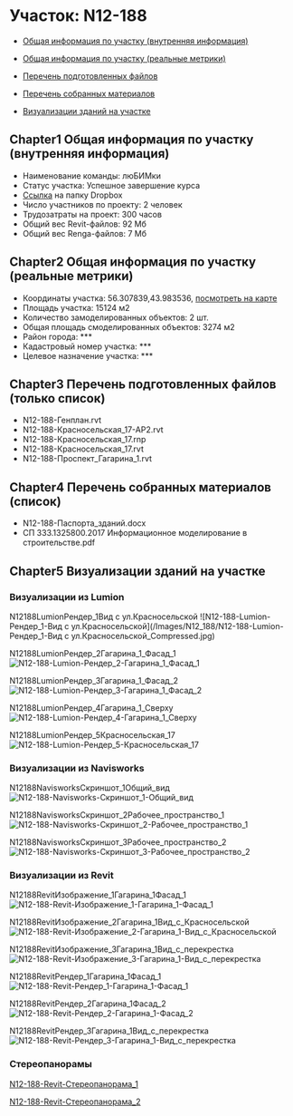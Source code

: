 # Участок: N12-188

* [Общая информация по участку (внутренняя информация)](#Chapter1)

* [Общая информация по участку (реальные метрики)](#Chapter2)

* [Перечень подготовленных файлов](#Chapter3)

* [Перечень собранных материалов](#Chapter4)

* [Визуализации зданий на участке](#Chapter5)

## <a id="test">Chapter1</a> Общая информация по участку (внутренняя информация)
+ Наименование команды: люБИМки
+ Статус участка: Успешное завершение курса
+ [Ссылка](https://www.dropbox.com/sh/wvvgv1nw1iqred9/AADQTLklQVIjTfdoFqHCnH8Za/N12_188?dl=0) на папку Dropbox
+ Число участников по проекту: 2 человек
+ Трудозатраты на проект: 300 часов
+ Общий вес Revit-файлов: 92 Мб
+ Общий вес Renga-файлов: 7 Мб
## <a id="test">Chapter2</a> Общая информация по участку (реальные метрики)
+ Координаты участка: 56.307839,43.983536, [посмотреть на карте](https://yandex.ru/maps/47/nizhny-novgorod/?ll=56.307839%2C43.983536&z=19)
+ Площадь участка: 15124 м2
+ Количество замоделированных объектов: 2 шт.
+ Общая площадь смоделированных объектов: 3274 м2
+ Район города: *** 
+ Кадастровый номер участка: *** 
+ Целевое назначение участка: *** 
## <a id="test">Chapter3</a> Перечень подготовленных файлов (только список)
+ N12-188-Генплан.rvt
+ N12-188-Красносельская_17-АР2.rvt
+ N12-188-Красносельская_17.rnp
+ N12-188-Красносельская_17.rvt
+ N12-188-Проспект_Гагарина_1.rvt
## <a id="test">Chapter4</a> Перечень собранных материалов (список)
+ N12-188-Паспорта_зданий.docx
+ СП 333.1325800.2017 Информационное моделирование в строительстве.pdf
## <a id="test">Chapter5</a> Визуализации зданий на участке
### Визуализации из Lumion
N12188LumionРендер_1Вид с ул.Красносельской
![N12-188-Lumion-Рендер_1-Вид с ул.Красносельской](/Images/N12_188/N12-188-Lumion-Рендер_1-Вид с ул.Красносельской_Compressed.jpg)

N12188LumionРендер_2Гагарина_1_Фасад_1
![N12-188-Lumion-Рендер_2-Гагарина_1_Фасад_1](/Images/N12_188/N12-188-Lumion-Рендер_2-Гагарина_1_Фасад_1_Compressed.jpg)

N12188LumionРендер_3Гагарина_1_Фасад_2
![N12-188-Lumion-Рендер_3-Гагарина_1_Фасад_2](/Images/N12_188/N12-188-Lumion-Рендер_3-Гагарина_1_Фасад_2_Compressed.jpg)

N12188LumionРендер_4Гагарина_1_Сверху
![N12-188-Lumion-Рендер_4-Гагарина_1_Сверху](/Images/N12_188/N12-188-Lumion-Рендер_4-Гагарина_1_Сверху_Compressed.jpg)

N12188LumionРендер_5Красносельская_17
![N12-188-Lumion-Рендер_5-Красносельская_17](/Images/N12_188/N12-188-Lumion-Рендер_5-Красносельская_17_Compressed.jpg)

### Визуализации из Navisworks
N12188NavisworksСкриншот_1Общий_вид
![N12-188-Navisworks-Скриншот_1-Общий_вид](/Images/N12_188/N12-188-Navisworks-Скриншот_1-Общий_вид_Compressed.jpg)

N12188NavisworksСкриншот_2Рабочее_пространство_1
![N12-188-Navisworks-Скриншот_2-Рабочее_пространство_1](/Images/N12_188/N12-188-Navisworks-Скриншот_2-Рабочее_пространство_1_Compressed.jpg)

N12188NavisworksСкриншот_3Рабочее_пространство_2
![N12-188-Navisworks-Скриншот_3-Рабочее_пространство_2](/Images/N12_188/N12-188-Navisworks-Скриншот_3-Рабочее_пространство_2_Compressed.jpg)

### Визуализации из Revit
N12188RevitИзображение_1Гагарина_1Фасад_1
![N12-188-Revit-Изображение_1-Гагарина_1-Фасад_1](/Images/N12_188/N12-188-Revit-Изображение_1-Гагарина_1-Фасад_1_Compressed.jpg)

N12188RevitИзображение_2Гагарина_1Вид_с_Красносельской
![N12-188-Revit-Изображение_2-Гагарина_1-Вид_с_Красносельской](/Images/N12_188/N12-188-Revit-Изображение_2-Гагарина_1-Вид_с_Красносельской_Compressed.jpg)

N12188RevitИзображение_3Гагарина_1Вид_с_перекрестка
![N12-188-Revit-Изображение_3-Гагарина_1-Вид_с_перекрестка](/Images/N12_188/N12-188-Revit-Изображение_3-Гагарина_1-Вид_с_перекрестка_Compressed.jpg)

N12188RevitРендер_1Гагарина_1Фасад_1
![N12-188-Revit-Рендер_1-Гагарина_1-Фасад_1](/Images/N12_188/N12-188-Revit-Рендер_1-Гагарина_1-Фасад_1_Compressed.jpg)

N12188RevitРендер_2Гагарина_1Фасад_2
![N12-188-Revit-Рендер_2-Гагарина_1-Фасад_2](/Images/N12_188/N12-188-Revit-Рендер_2-Гагарина_1-Фасад_2_Compressed.jpg)

N12188RevitРендер_3Гагарина_1Вид_с_перекрестка
![N12-188-Revit-Рендер_3-Гагарина_1-Вид_с_перекрестка](/Images/N12_188/N12-188-Revit-Рендер_3-Гагарина_1-Вид_с_перекрестка_Compressed.jpg)

### Стереопанорамы
[N12-188-Revit-Стереопанорама_1](https://pano.autodesk.com/pano.html?url=jpgs/f7dce15b-58d2-466e-a750-aa1c8f017ced&version=2)

[N12-188-Revit-Стереопанорама_2](https://pano.autodesk.com/pano.html?url=jpgs/8fe1d757-ad12-4023-8c21-cabefe3b8137&version=2)

